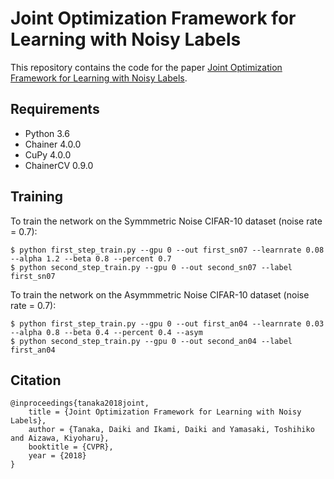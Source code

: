 # Joint Optimization Framework for Learning with Noisy Labels
This repository contains the code for the paper [Joint Optimization Framework for Learning with Noisy Labels](https://arxiv.org/abs/1803.11364).

## Requirements
- Python 3.6
- Chainer 4.0.0
- CuPy 4.0.0
- ChainerCV 0.9.0

## Training
To train the network on the Symmmetric Noise CIFAR-10 dataset (noise rate = 0.7):

    $ python first_step_train.py --gpu 0 --out first_sn07 --learnrate 0.08 --alpha 1.2 --beta 0.8 --percent 0.7
    $ python second_step_train.py --gpu 0 --out second_sn07 --label first_sn07

To train the network on the Asymmmetric Noise CIFAR-10 dataset (noise rate = 0.7):

    $ python first_step_train.py --gpu 0 --out first_an04 --learnrate 0.03 --alpha 0.8 --beta 0.4 --percent 0.4 --asym
    $ python second_step_train.py --gpu 0 --out second_an04 --label first_an04

## Citation
    @inproceedings{tanaka2018joint,
        title = {Joint Optimization Framework for Learning with Noisy Labels},
        author = {Tanaka, Daiki and Ikami, Daiki and Yamasaki, Toshihiko and Aizawa, Kiyoharu},
        booktitle = {CVPR},
        year = {2018}
    }
